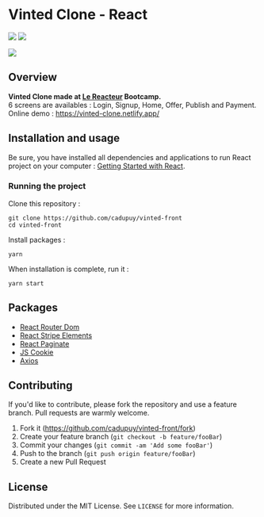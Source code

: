# Vinted Clone - React

![](https://img.shields.io/github/last-commit/cadupuy/vinted-front.svg?style=for-the-badge)
![](https://img.shields.io/github/license/cadupuy/vinted-front.svg?style=for-the-badge)

[![](https://image.noelshack.com/fichiers/2020/46/4/1605212079-vinted.jpg)](https://vinted-clone.netlify.app/)

## Overview

**Vinted Clone made at [Le Reacteur](https://www.lereacteur.io/) Bootcamp.**  
6 screens are availables : Login, Signup, Home, Offer, Publish and Payment.<br />
Online demo : https://vinted-clone.netlify.app/

## Installation and usage

Be sure, you have installed all dependencies and applications to run React project on your computer : [Getting Started with React](https://reactjs.org/docs/getting-started.html).

### Running the project

Clone this repository :

```
git clone https://github.com/cadupuy/vinted-front
cd vinted-front
```

Install packages :

```
yarn
```

When installation is complete, run it :

```
yarn start
```

## Packages

- [React Router Dom](https://reacttraining.com/react-router/web/guides/quick-start)
- [React Stripe Elements](https://github.com/stripe/react-stripe-elements)
- [React Paginate](https://github.com/AdeleD/react-paginate)
- [JS Cookie](https://github.com/js-cookie/js-cookie)
- [Axios](https://github.com/axios/axios)

## Contributing

If you'd like to contribute, please fork the repository and use a feature branch. Pull requests are warmly welcome.

1. Fork it (<https://github.com/cadupuy/vinted-front/fork>)
2. Create your feature branch (`git checkout -b feature/fooBar`)
3. Commit your changes (`git commit -am 'Add some fooBar'`)
4. Push to the branch (`git push origin feature/fooBar`)
5. Create a new Pull Request

## License

Distributed under the MIT License. See `LICENSE` for more information.
